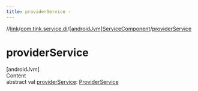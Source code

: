 ```yaml
---
title: providerService -
---
```

//[link](../../index.md)/[com.tink.service.di](../index.md)/[[androidJvm]ServiceComponent](index.md)/[providerService](provider-service.md)



# providerService  
[androidJvm]  
Content  
abstract val [providerService](provider-service.md): [ProviderService](../../com.tink.service.provider/[android-jvm]-provider-service/index.md)  



